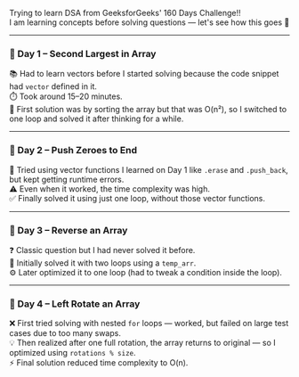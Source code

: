 Trying to learn DSA from GeeksforGeeks' 160 Days Challenge!!  
I am learning concepts before solving questions — let's see how this goes 🤞

---

### 📅 Day 1 – Second Largest in Array

📚 Had to learn vectors before I started solving because the code snippet had `vector` defined in it.  
⏱️ Took around 15–20 minutes.  
🧠 First solution was by sorting the array but that was O(n²), so I switched to one loop and solved it after thinking for a while.

---

### 📅 Day 2 – Push Zeroes to End

🔁 Tried using vector functions I learned on Day 1 like `.erase` and `.push_back`, but kept getting runtime errors.  
⚠️ Even when it worked, the time complexity was high.  
✅ Finally solved it using just one loop, without those vector functions.

---

### 📅 Day 3 – Reverse an Array

❓ Classic question but I had never solved it before.  
🧪 Initially solved it with two loops using a `temp_arr`.  
⚙️ Later optimized it to one loop (had to tweak a condition inside the loop).  


---

### 📅 Day 4 – Left Rotate an Array

❌ First tried solving with nested `for` loops — worked, but failed on large test cases due to too many swaps.  
💡 Then realized after one full rotation, the array returns to original — so I optimized using `rotations % size`.  
⚡ Final solution reduced time complexity to O(n).
